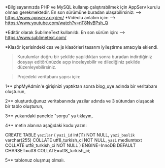 *Bilgisayarınızda PHP ve MySQL kullanıp çalıştırabilmek için AppServ kurulu olması gerekmektedir. 
En son sürümüne buradan ulaşabilirsiniz:
--> https://www.appserv.org/en/
*Videolu anlatım için:
--> https://www.youtube.com/watch?v=nT8NvBPsh_Q


*Editör olarak SublimeText kullanıldı.
En son sürüm için:
--> https://www.sublimetext.com/


*Klasör içerisindeki css ve js klasörleri tasarım iyileştirme amacıyla eklendi.


>Kurulumlar doğru bir şekilde yapıldıktan sonra buradan indirdiğiniz dosyayı editörünüzde açıp inceleyebilir ve dilediğiniz şekilde düzenleyebilirsiniz.



>Projedeki veritabanı yapısı için:

1** phpMyAdmin'e girişinizi yaptıktan sonra blog_uye adında bir veritabanı oluşturun,

2** oluşturduğunuz veritabanında yazilar adında ve 3 sütundan oluşacak bir tablo oluşturun,

3** yukarıdaki panelde "sorgu" ya tıklayın,

4** metin alanına aşağıdaki kodu yazın:

CREATE TABLE `yazilar` (
  `yazi_id` int(11) NOT NULL,
  `yazi_baslik` varchar(255) COLLATE utf8_turkish_ci NOT NULL,
  `yazi` mediumtext COLLATE utf8_turkish_ci NOT NULL
) ENGINE=InnoDB DEFAULT CHARSET=utf8 COLLATE=utf8_turkish_ci;

5** tablonuz oluşmuş olmalı.
